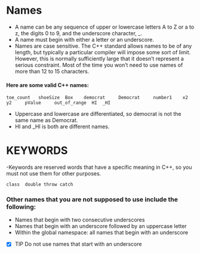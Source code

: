 # Names
- A name can be any sequence of upper or lowercase letters A to Z or a to z, the digits 0 to 9, and the underscore character, _.
- A name must begin with either a letter or an underscore.
- Names are case sensitive.
The C++ standard allows names to be of any length, but typically a particular compiler will impose some sort of limit. 
However, this is normally sufficiently large that it doesn’t represent a serious constraint.
Most of the time you won’t need to use names of more than 12 to 15 characters.

#### Here are some valid C++ names:
```
toe_count   shoeSize  Box    democrat     Democrat     number1    x2    y2     pValue     out_of_range  HI  _HI 
```
- Uppercase and lowercase are differentiated, so democrat is not the same name as Democrat.
- HI and _HI is both are different names.
# KEYWORDS
-Keywords are reserved words that have a specific meaning in C++, so you must not use them for other purposes.
```
class  double throw catch 
```
### Other names that you are not supposed to use include the following:
- Names that begin with two consecutive underscores
- Names that begin with an underscore followed by an uppercase letter
- Within the global namespace: all names that begin with an underscore

- [x] TIP      Do not use names that start with an underscore
